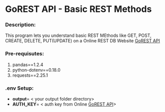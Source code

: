 # GoREST API - Basic REST Methods

### Description:
This program lets you understand basic REST MEthods like GET, POST, CREATE, DELETE, PUT(UPDATE) on a Online REST DB Website [GoREST API](https://gorest.co.in/)

### Pre-requisutes:
1. pandas\==1.2.4
2. python-dotenv\==0.18.0
3. requests==2.25.1

### .env Setup:
- **output**= < your output folder directory>
- **AUTH_KEY**= < auth key from Online [GoREST API](https://gorest.co.in/)>
